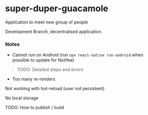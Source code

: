 # super-duper-guacamole
Application to meet new group of people

Development Branch, decentralised application.

### Notes

* Cannot run on Android (run `npx react-native run-android` when possible to update for Notifee)

> TODO: Detailed steps and errors

* Too many re-renders

Not working with hot-reload (user not persistent)

No local storage

TODO: How to publish / build
